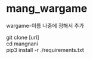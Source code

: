 # mang_wargame
wargame-이름 나중에 정해서 추가


git clone [url] <br>
cd mangnani <br>
pip3 install -r ./requirements.txt
